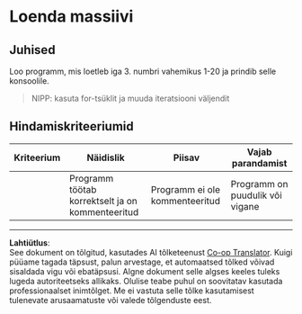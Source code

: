 <!--
CO_OP_TRANSLATOR_METADATA:
{
  "original_hash": "8b2381170bd0fd2870f5889bb8620f02",
  "translation_date": "2025-10-11T11:44:52+00:00",
  "source_file": "2-js-basics/4-arrays-loops/assignment.md",
  "language_code": "et"
}
-->
# Loenda massiivi

## Juhised

Loo programm, mis loetleb iga 3. numbri vahemikus 1-20 ja prindib selle konsoolile.

> NIPP: kasuta for-tsüklit ja muuda iteratsiooni väljendit

## Hindamiskriteeriumid

| Kriteerium | Näidislik                              | Piisav                  | Vajab parandamist              |
| ---------- | -------------------------------------- | ----------------------- | ------------------------------ |
|            | Programm töötab korrektselt ja on kommenteeritud | Programm ei ole kommenteeritud | Programm on puudulik või vigane |

---

**Lahtiütlus**:  
See dokument on tõlgitud, kasutades AI tõlketeenust [Co-op Translator](https://github.com/Azure/co-op-translator). Kuigi püüame tagada täpsust, palun arvestage, et automaatsed tõlked võivad sisaldada vigu või ebatäpsusi. Algne dokument selle algses keeles tuleks lugeda autoriteetseks allikaks. Olulise teabe puhul on soovitatav kasutada professionaalset inimtõlget. Me ei vastuta selle tõlke kasutamisest tulenevate arusaamatuste või valede tõlgenduste eest.